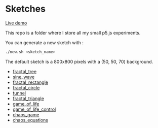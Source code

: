 # Sketches

[Live demo](https://t0mm4rx.github.io/sketches/)

This repo is a folder where I store all my small p5.js experiments.

You can generate a new sketch with :
```bash
./new.sh <sketch_name>
```

The default sketch is a 800x800 pixels with a (50, 50, 70) background.
* [fractal_tree](https://t0mm4rx.github.io/sketches/sketch_fractal_tree/)
* [sine_wave](https://t0mm4rx.github.io/sketches/sketch_sine_wave/)
* [fractal_rectangle](https://t0mm4rx.github.io/sketches/sketch_fractal_rectangle/)
* [fractal_circle](https://t0mm4rx.github.io/sketches/sketch_fractal_circle/)
* [tunnel](https://t0mm4rx.github.io/sketches/sketch_tunnel/)
* [fractal_triangle](https://t0mm4rx.github.io/sketches/sketch_fractal_triangle/)
* [game_of_life](https://t0mm4rx.github.io/sketches/sketch_game_of_life/)
* [game_of_life_control](https://t0mm4rx.github.io/sketches/sketch_game_of_life_control/)
* [chaos_game](https://t0mm4rx.github.io/sketches/sketch_chaos_game/)
* [chaos_equations](https://t0mm4rx.github.io/sketches/sketch_chaos_equations/)
